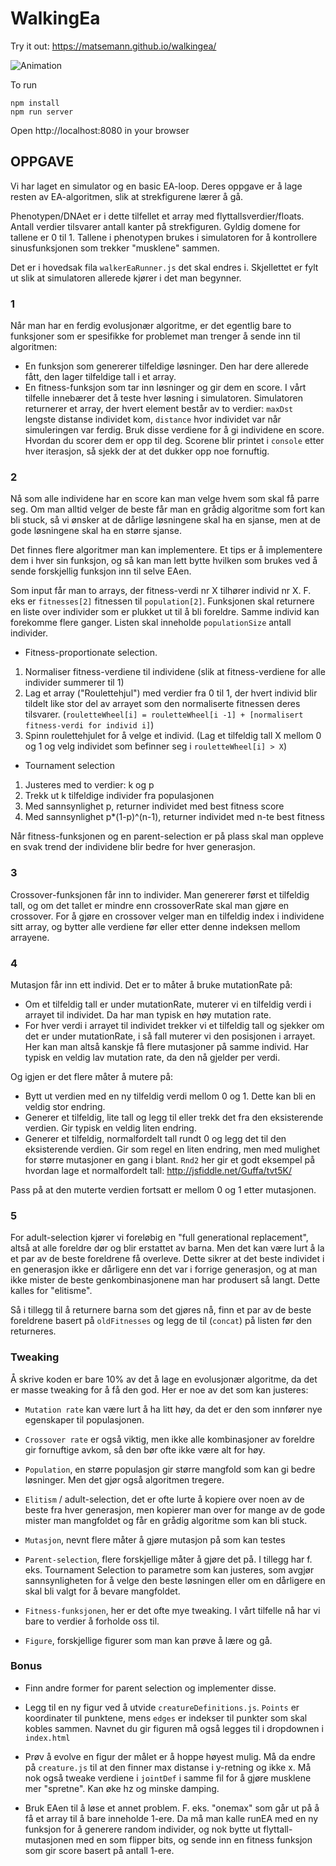 WalkingEa
=========

Try it out: https://matsemann.github.io/walkingea/

![Animation](eagif4.gif?raw=true)


To run

```
npm install
npm run server
```

Open http://localhost:8080 in your browser


OPPGAVE
-------

Vi har laget en simulator og en basic EA-loop.
Deres oppgave er å lage resten av EA-algoritmen, slik
at strekfigurene lærer å gå.

Phenotypen/DNAet er i dette tilfellet et array med flyttallsverdier/floats.
Antall verdier tilsvarer antall kanter på strekfiguren. Gyldig domene for tallene er 0 til 1.
Tallene i phenotypen brukes i simulatoren for å kontrollere sinusfunksjonen som trekker "musklene" sammen.


Det er i hovedsak fila `walkerEaRunner.js` det skal endres i. Skjellettet er fylt ut slik at simulatoren allerede kjører i det man begynner.

### 1
Når man har en ferdig evolusjonær algoritme, er det egentlig bare to funksjoner som er spesifikke for problemet man trenger å sende inn til algoritmen:

* En funksjon som genererer tilfeldige løsninger. Den har dere allerede fått, den lager tilfeldige tall i et array.
* En fitness-funksjon som tar inn løsninger og gir dem en score. I vårt tilfelle innebærer det å teste hver løsning i simulatoren.
Simulatoren returnerer et array, der hvert element består av to verdier: `maxDst` lengste distanse individet kom, `distance` hvor individet var når simuleringen var ferdig.
Bruk disse verdiene for å gi individene en score. Hvordan du scorer dem er opp til deg. Scorene blir printet i `console` etter hver iterasjon, så sjekk der at det dukker opp noe fornuftig.


### 2
Nå som alle individene har en score kan man velge hvem som skal få parre seg. Om man alltid velger de beste får man en grådig algoritme
som fort kan bli stuck, så vi ønsker at de dårlige løsningene skal ha en sjanse, men at de gode løsningene skal ha en større sjanse.

Det finnes flere algoritmer man kan implementere. Et tips er å implementere dem i hver sin funksjon, og så kan man lett bytte hvilken som 
brukes ved å sende forskjellig funksjon inn til selve EAen.

Som input får man to arrays, der fitness-verdi nr X tilhører individ nr X. F. eks er `fitnesses[2]` fitnessen til `population[2]`. Funksjonen 
skal returnere en liste over individer som er plukket ut til å bli foreldre. Samme individ kan forekomme flere ganger. Listen skal inneholde `populationSize` antall individer.

* Fitness-proportionate selection.
 1. Normaliser fitness-verdiene til individene (slik at fitness-verdiene for alle individer summerer til 1)
 2. Lag et array ("Roulettehjul") med verdier fra 0 til 1, der hvert individ blir tildelt like stor del av arrayet som den normaliserte fitnessen deres tilsvarer. (`rouletteWheel[i] = rouletteWheel[i -1] + [normalisert fitness-verdi for individ i]`)
 3. Spinn roulettehjulet for å velge et individ. (Lag et tilfeldig tall X mellom 0 og 1 og velg individet som befinner seg i `rouletteWheel[i] > X`)

* Tournament selection
 1. Justeres med to verdier: k og p
 2. Trekk ut k tilfeldige individer fra populasjonen
 3. Med sannsynlighet p, returner individet med best fitness score
 4. Med sannsynlighet p*(1-p)^(n-1), returner individet med n-te best fitness

Når fitness-funksjonen og en parent-selection er på plass skal man oppleve en svak trend der individene blir bedre for hver generasjon.

### 3
Crossover-funksjonen får inn to individer. Man genererer først et tilfeldig tall, og om det tallet er mindre enn crossoverRate skal man gjøre en crossover.
For å gjøre en crossover velger man en tilfeldig index i individene sitt array, og bytter alle verdiene før eller etter denne indeksen mellom arrayene.

### 4
Mutasjon får inn ett individ. Det er to måter å bruke mutationRate på:
* Om et tilfeldig tall er under mutationRate, muterer vi en tilfeldig verdi i arrayet til individet. Da har man typisk en høy mutation rate.
* For hver verdi i arrayet til individet trekker vi et tilfeldig tall og sjekker om det er under mutationRate, i så fall muterer vi den posisjonen i arrayet. Her kan man altså kanskje få flere mutasjoner på samme individ. Har typisk en veldig lav mutation rate, da den nå gjelder per verdi.

Og igjen er det flere måter å mutere på:
* Bytt ut verdien med en ny tilfeldig verdi mellom 0 og 1. Dette kan bli en veldig stor endring.
* Generer et tilfeldig, lite tall og legg til eller trekk det fra den eksisterende verdien. Gir typisk en veldig liten endring.
* Generer et tilfeldig, normalfordelt tall rundt 0 og legg det til den eksisterende verdien. Gir som regel en liten endring, men med mulighet for større mutasjoner en gang i blant.
`Rnd2` her gir et godt eksempel på hvordan lage et normalfordelt tall: http://jsfiddle.net/Guffa/tvt5K/

Pass på at den muterte verdien fortsatt er mellom 0 og 1 etter mutasjonen.

### 5
For adult-selection kjører vi foreløbig en "full generational replacement", altså at alle foreldre dør og blir erstattet av barna.
Men det kan være lurt å la et par av de beste foreldrene få overleve. Dette sikrer at det beste individet i en generasjon ikke er dårligere enn det var i forrige generasjon,
og at man ikke mister de beste genkombinasjonene man har produsert så langt. Dette kalles for "elitisme".

Så i tillegg til å returnere barna som det gjøres nå, finn et par av de beste foreldrene basert på `oldFitnesses` og legg de til (`concat`) på listen før den returneres.


### Tweaking

Å skrive koden er bare 10% av det å lage en evolusjonær algoritme, da det er masse tweaking for å få den god. Her er noe av det som kan justeres:

* `Mutation rate` kan være lurt å ha litt høy, da det er den som innfører nye egenskaper til populasjonen.

* `Crossover rate` er også viktig, men ikke alle kombinasjoner av foreldre gir fornuftige avkom, så den bør ofte ikke være alt for høy.

* `Population`, en større populasjon gir større mangfold som kan gi bedre løsninger. Men det gjør også algoritmen tregere.

* `Elitism` / adult-selection, det er ofte lurte å kopiere over noen av de beste fra hver generasjon, men kopierer man over for mange av de gode mister man mangfoldet og får en grådig algoritme som kan bli stuck.

* `Mutasjon`, nevnt flere måter å gjøre mutasjon på som kan testes

* `Parent-selection`, flere forskjellige måter å gjøre det på. I tillegg har f. eks. Tournament Selection to parametre som kan justeres,
som avgjør sannsynligheten for å velge den beste løsningen eller om en dårligere en skal bli valgt for å bevare mangfoldet.

* `Fitness-funksjonen`, her er det ofte mye tweaking. I vårt tilfelle nå har vi bare to verdier å forholde oss til.

* `Figure`, forskjellige figurer som man kan prøve å lære og gå. 


### Bonus

* Finn andre former for parent selection og implementer disse.

* Legg til en ny figur ved å utvide `creatureDefinitions.js`. `Points` er koordinater til punktene, mens `edges` er indekser til punkter som skal kobles sammen. 
Navnet du gir figuren må også legges til i dropdownen i `index.html`

* Prøv å evolve en figur der målet er å hoppe høyest mulig. Må da endre på `creature.js` til at den finner max distanse i y-retning og ikke x.
Må nok også tweake verdiene i `jointDef` i samme fil for å gjøre musklene mer "spretne". Kan øke hz og minske damping.

* Bruk EAen til å løse et annet problem. F. eks. "onemax" som går ut på å få et array til å bare inneholde 1-ere. 
Da må man kalle runEA med en ny funksjon for å generere random individer, og nok bytte ut flyttall-mutasjonen med en som flipper bits, og sende inn en
fitness funksjon som gir score basert på antall 1-ere.
